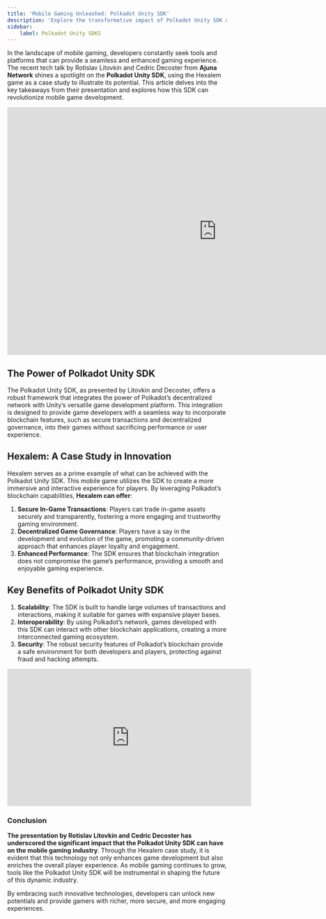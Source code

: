 ```yaml
---
title: 'Mobile Gaming Unleashed: Polkadot Unity SDK'
description: 'Explore the transformative impact of Polkadot Unity SDK on mobile gaming, highlighted by Hexalem case study.'
sidebar:   
    label: Polkadot Unity SDKS
---
```


In the landscape of mobile gaming, developers constantly seek tools and platforms that can provide a seamless and enhanced gaming experience. The recent tech talk by Rotislav Litovkin and Cedric Decoster from **Ajuna Network** shines a spotlight on the **Polkadot Unity SDK**, using the Hexalem game as a case study to illustrate its potential. This article delves into the key takeaways from their presentation and explores how this SDK can revolutionize mobile game development.

<iframe allowfullscreen="allowfullscreen" frameborder="0" height="569" src="https://docs.google.com/presentation/d/e/2PACX-1vR47-7q6ahfqCOMl4g-OPYbxYDC15lCxqzzSbwc40xo9KjRqCVSjAtRvvKFKM6bAs9hdUgv7XI5jUhi/embed?start=false&loop=false&delayms=60000" width="960"></iframe>

## The Power of Polkadot Unity SDK
The Polkadot Unity SDK, as presented by Litovkin and Decoster, offers a robust framework that integrates the power of Polkadot’s decentralized network with Unity’s versatile game development platform. This integration is designed to provide game developers with a seamless way to incorporate blockchain features, such as secure transactions and decentralized governance, into their games without sacrificing performance or user experience.

## Hexalem: A Case Study in Innovation
Hexalem serves as a prime example of what can be achieved with the Polkadot Unity SDK. This mobile game utilizes the SDK to create a more immersive and interactive experience for players. By leveraging Polkadot’s blockchain capabilities, **Hexalem can offer**:

1. **Secure In-Game Transactions**: Players can trade in-game assets securely and transparently, fostering a more engaging and trustworthy gaming environment.
2. **Decentralized Game Governance**: Players have a say in the development and evolution of the game, promoting a community-driven approach that enhances player loyalty and engagement.
3. **Enhanced Performance**: The SDK ensures that blockchain integration does not compromise the game’s performance, providing a smooth and enjoyable gaming experience.

## Key Benefits of Polkadot Unity SDK
1. **Scalability**: The SDK is built to handle large volumes of transactions and interactions, making it suitable for games with expansive player bases.
2. **Interoperability**: By using Polkadot’s network, games developed with this SDK can interact with other blockchain applications, creating a more interconnected gaming ecosystem.
3. **Security**: The robust security features of Polkadot’s blockchain provide a safe environment for both developers and players, protecting against fraud and hacking attempts.

<iframe allowfullscreen="allowfullscreen" frameborder="0" height="315" src="https://www.youtube.com/embed/TsdL6ULM7Mc?si=Wwo3CSW3mOp8H5uK" title="YouTube video player" width="560"></iframe>

### Conclusion
**The presentation by Rotislav Litovkin and Cedric Decoster has underscored the significant impact that the Polkadot Unity SDK can have on the mobile gaming industry**. Through the Hexalem case study, it is evident that this technology not only enhances game development but also enriches the overall player experience. As mobile gaming continues to grow, tools like the Polkadot Unity SDK will be instrumental in shaping the future of this dynamic industry.

By embracing such innovative technologies, developers can unlock new potentials and provide gamers with richer, more secure, and more engaging experiences.